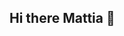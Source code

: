 ## Hi there Mattia  👋

<!--
💻 **Web Developer Junior** appassionato di sviluppo full-stack. 

### 🚀 Tech Stack:
![HTML](https://img.shields.io/badge/HTML5-E34F26?style=flat&logo=html5&logoColor=white)
![CSS](https://img.shields.io/badge/CSS3-1572B6?style=flat&logo=css3&logoColor=white)
![Bootstrap](https://img.shields.io/badge/Bootstrap-7952B3?style=flat&logo=bootstrap&logoColor=white)
![JavaScript](https://img.shields.io/badge/JavaScript-F7DF1E?style=flat&logo=javascript&logoColor=black)
![React](https://img.shields.io/badge/React-61DAFB?style=flat&logo=react&logoColor=black)
![Node.js](https://img.shields.io/badge/Node.js-339933?style=flat&logo=node.js&logoColor=white)
![Express](https://img.shields.io/badge/Express-000000?style=flat&logo=express&logoColor=white)
![MySQL](https://img.shields.io/badge/MySQL-4479A1?style=flat&logo=mysql&logoColor=white)

📌 Ho lavorato su progetti come:
- **BoolBNB** 🏡 – Piattaforma per la ricerca di alloggi.
- **BoolFix** 🎬 – Sito ispirato a Netflix.
- **Project-Doc** 🩺 – Sito vetrina per dottori.

📫 **Contattami su GitHub o LinkedIn!**
-->
